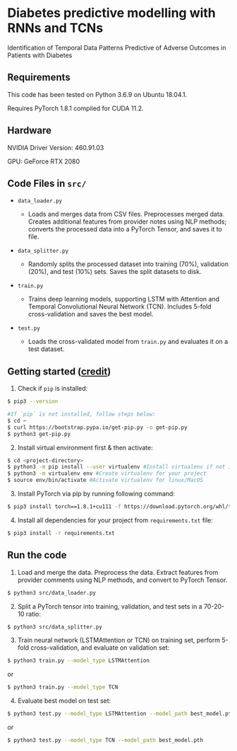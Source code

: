 # Diabetes predictive modelling with RNNs and TCNs
Identification of Temporal Data Patterns Predictive of Adverse Outcomes in Patients with Diabetes

## Requirements

This code has been tested on Python 3.6.9 on Ubuntu 18.04.1.

Requires PyTorch 1.8.1 compiled for CUDA 11.2.

## Hardware

NVIDIA Driver Version: 460.91.03

GPU: GeForce RTX 2080

## Code Files in `src/`

- `data_loader.py`
	- Loads and merges data from CSV files. Preprocesses merged data. Creates additional features from provider notes using NLP methods; converts the processed data into a PyTorch Tensor, and saves it to file.

- `data_splitter.py`
	- Randomly splits the processed dataset into training (70%), validation (20%), and test (10%) sets. Saves the split datasets to disk.

- `train.py`
	- Trains deep learning models, supporting LSTM with Attention and Temporal Convolutional Neural Network (TCN). Includes 5-fold cross-validation and saves the best model.

- `test.py`
	- Loads the cross-validated model from `train.py` and evaluates it on a test dataset.


## Getting started ([credit](https://gist.github.com/Ravi2712/47f070a6578153d3caee92bb67134963))

1. Check if `pip` is installed:
```bash
$ pip3 --version

#If `pip` is not installed, follow steps below:
$ cd ~
$ curl https://bootstrap.pypa.io/get-pip.py -o get-pip.py
$ python3 get-pip.py
```

2. Install virtual environment first & then activate:
```bash
$ cd <project-directory>
$ python3 -m pip install --user virtualenv #Install virtualenv if not installed in your system
$ python3 -m virtualenv env #Create virtualenv for your project
$ source env/bin/activate #Activate virtualenv for linux/MacOS
```

3. Install PyTorch via pip by running following command:
```bash
$ pip3 install torch==1.8.1+cu111 -f https://download.pytorch.org/whl/torch_stable.html
```

4. Install all dependencies for your project from `requirements.txt` file:
```bash
$ pip3 install -r requirements.txt
```

## Run the code

1. Load and merge the data. Preprocess the data. Extract features from provider comments using NLP methods, and convert to PyTorch Tensor.

```bash
$ python3 src/data_loader.py
```

2. Split a PyTorch tensor into training, validation, and test sets in a 70-20-10 ratio:

```bash
$ python3 src/data_splitter.py
```

3. Train neural network (LSTMAttention or TCN) on training set, perform 5-fold cross-validation, and evaluate on validation set:

```bash
$ python3 train.py --model_type LSTMAttention
```
or 

```bash
$ python3 train.py --model_type TCN
```

4. Evaluate best model on test set:

```bash
$ python3 test.py --model_type LSTMAttention --model_path best_model.pth
```
or 

```bash
$ python3 test.py --model_type TCN --model_path best_model.pth
```
